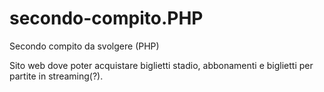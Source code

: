 # secondo-compito.PHP
Secondo compito da svolgere (PHP)

Sito web dove poter acquistare biglietti stadio, abbonamenti e biglietti per partite in streaming(?).
